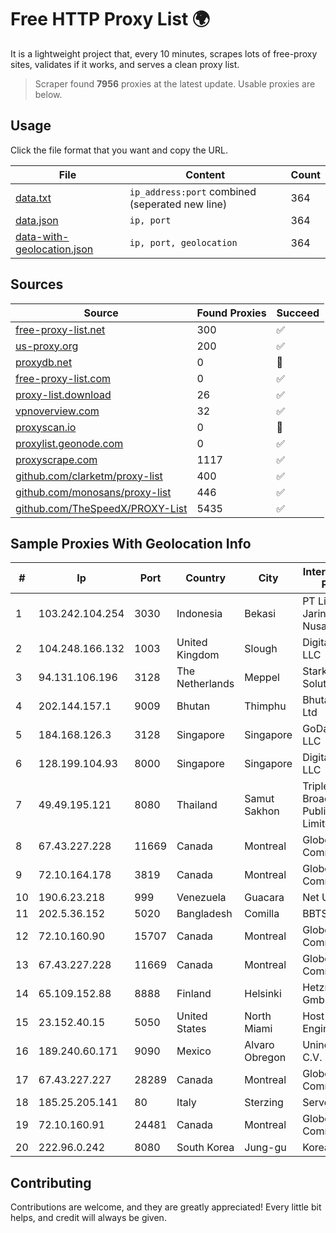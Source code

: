 
# Free HTTP Proxy List 🌍

It is a lightweight project that, every 10 minutes, scrapes lots of free-proxy sites, validates if it works, and serves a clean proxy list.


> Scraper found **7956** proxies at the latest update. Usable proxies are below.

## Usage

Click the file format that you want and copy the URL.


|File|Content|Count|
|----|-------|-----|
|[data.txt](https://raw.githubusercontent.com/themiralay/Proxy-List-World/master/data.txt)|`ip_address:port` combined (seperated new line)|364|
|[data.json](https://raw.githubusercontent.com/themiralay/Proxy-List-World/master/data.json)|`ip, port`|364|
|[data-with-geolocation.json](https://raw.githubusercontent.com/themiralay/Proxy-List-World/master/data-with-geolocation.json)|`ip, port, geolocation`|364|

## Sources

|Source|Found Proxies|Succeed|
|------|-------------|-------|
|[free-proxy-list.net](https://free-proxy-list.net)|300|✅|
|[us-proxy.org](https://www.us-proxy.org)|200|✅|
|[proxydb.net](http://proxydb.net)|0|🚫|
|[free-proxy-list.com](https://free-proxy-list.com/?page=&port=&type%5B%5D=http&type%5B%5D=https&up_time=0&search=Search)|0|✅|
|[proxy-list.download](https://www.proxy-list.download/HTTP)|26|✅|
|[vpnoverview.com](https://vpnoverview.com/privacy/anonymous-browsing/free-proxy-servers)|32|✅|
|[proxyscan.io](https://www.proxyscan.io)|0|🚫|
|[proxylist.geonode.com](https://proxylist.geonode.com/api/proxy-list?limit=300&page=1&sort_by=lastChecked&sort_type=desc&protocols=http,https)|0|✅|
|[proxyscrape.com](https://api.proxyscrape.com/v2/?request=displayproxies&protocol=http&timeout=10000&country=all&ssl=all&anonymity=all)|1117|✅|
|[github.com/clarketm/proxy-list](https://raw.githubusercontent.com/clarketm/proxy-list/master/proxy-list-raw.txt)|400|✅|
|[github.com/monosans/proxy-list](https://raw.githubusercontent.com/monosans/proxy-list/main/proxies/http.txt)|446|✅|
|[github.com/TheSpeedX/PROXY-List](https://raw.githubusercontent.com/TheSpeedX/PROXY-List/master/http.txt)|5435|✅|


## Sample Proxies With Geolocation Info

|#|Ip|Port|Country|City|Internet Service Provider|
|-|--|----|-------|----|-------------------------|
|1|103.242.104.254|3030|Indonesia|Bekasi|PT Lintas Jaringan Nusantara|
|2|104.248.166.132|1003|United Kingdom|Slough|DigitalOcean, LLC|
|3|94.131.106.196|3128|The Netherlands|Meppel|Stark Industries Solutions LTD|
|4|202.144.157.1|9009|Bhutan|Thimphu|Bhutan Telecom Ltd|
|5|184.168.126.3|3128|Singapore|Singapore|GoDaddy.com, LLC|
|6|128.199.104.93|8000|Singapore|Singapore|DigitalOcean, LLC|
|7|49.49.195.121|8080|Thailand|Samut Sakhon|Triple T Broadband Public Company Limited|
|8|67.43.227.228|11669|Canada|Montreal|GloboTech Communications|
|9|72.10.164.178|3819|Canada|Montreal|GloboTech Communications|
|10|190.6.23.218|999|Venezuela|Guacara|Net Uno|
|11|202.5.36.152|5020|Bangladesh|Comilla|BBTS-NEW|
|12|72.10.160.90|15707|Canada|Montreal|GloboTech Communications|
|13|67.43.227.228|11669|Canada|Montreal|GloboTech Communications|
|14|65.109.152.88|8888|Finland|Helsinki|Hetzner Online GmbH|
|15|23.152.40.15|5050|United States|North Miami|Host-Engine.com|
|16|189.240.60.171|9090|Mexico|Alvaro Obregon|Uninet S.A. de C.V.|
|17|67.43.227.227|28289|Canada|Montreal|GloboTech Communications|
|18|185.25.205.141|80|Italy|Sterzing|Servereasy Italy|
|19|72.10.160.91|24481|Canada|Montreal|GloboTech Communications|
|20|222.96.0.242|8080|South Korea|Jung-gu|Korea Telecom|



## Contributing

Contributions are welcome, and they are greatly appreciated! Every
little bit helps, and credit will always be given.

